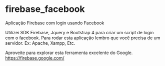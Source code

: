 # firebase_facebook
Aplicação Firebase com login usando Facebook

Utilizei SDK Firebase, Jquery e Bootstrap 4 para criar um script de login com o facebook. 
Para rodar esta aplicação lembro que você precisa de um servidor. Ex: Apache, Xampp, Etc.

Aproveite para explorar esta ferramenta excelente do Google.
https://firebase.google.com/


